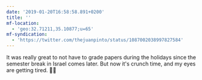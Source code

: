 ```yaml
---
date: '2019-01-20T16:58:58.891+0200'
title: ''
mf-location:
  - 'geo:32.71211,35.10877;u=65'
mf-syndication:
  - 'https://twitter.com/thejuanpinto/status/1087002038997827584'
---
```

It was really great to not have to grade papers during the holidays since the semester break in Israel comes later. But now it's crunch time, and my eyes are getting tired. 📝😞
